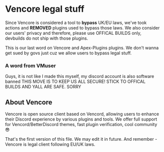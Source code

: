 # Vencore legal stuff

Since Vencore is considered a tool to **bypass** UK/EU laws, we've took actions and **REMOVED** plugins used to bypass those laws.
We also consider our users' privacy and therefore, please use OFFICAL BUILDS only, devbuilds do not ship with those plugins.

This is our last word on Vencore and Apex-Plugins plugins.
We don't wanna get sued by govs just cuz we allow users to bypass legal stuff.

### A word from VMuser
Guys, it is not like I made this myself, my discord account is also software banned THIS MOVE IS TO KEEP US ALL SECURE!
STICK TO OFFICAL BUILDS AND YALL ARE SAFE. SORRY

## About Vencore
Vencore is open source client based on Vencord, allowing users to enhance their Discord experience by various plugins and tools.
We offer full support for Vencord/BetterDiscord themes, fast plugin verification, cool community 😎

That's the first version of this file. We may edit it in future.
And remember - Vencore is legal client following EU/UK laws.
